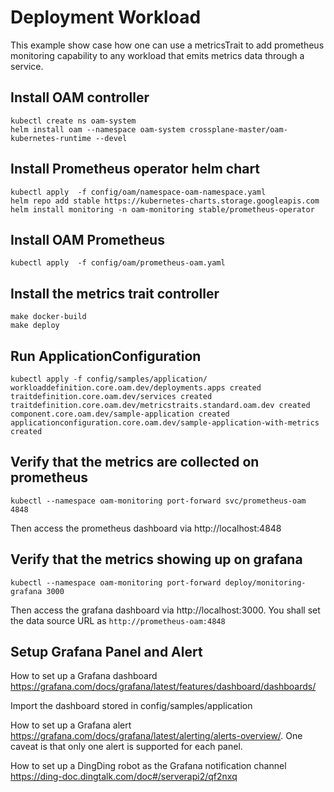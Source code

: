 # Deployment Workload

This example show case how one can use a metricsTrait to add prometheus monitoring capability to any workload that
 emits metrics data through a service.

## Install OAM controller
```shell script
kubectl create ns oam-system
helm install oam --namespace oam-system crossplane-master/oam-kubernetes-runtime --devel
```

## Install Prometheus operator helm chart
```shell script
kubectl apply  -f config/oam/namespace-oam-namespace.yaml
helm repo add stable https://kubernetes-charts.storage.googleapis.com
helm install monitoring -n oam-monitoring stable/prometheus-operator
```

## Install OAM Prometheus
```shell script
kubectl apply  -f config/oam/prometheus-oam.yaml
```

## Install the metrics trait controller
```shell script
make docker-build
make deploy
```

## Run ApplicationConfiguration

```shell script
kubectl apply -f config/samples/application/
workloaddefinition.core.oam.dev/deployments.apps created
traitdefinition.core.oam.dev/services created
traitdefinition.core.oam.dev/metricstraits.standard.oam.dev created
component.core.oam.dev/sample-application created
applicationconfiguration.core.oam.dev/sample-application-with-metrics created
```

## Verify that the metrics are collected on prometheus
```shell script
kubectl --namespace oam-monitoring port-forward svc/prometheus-oam  4848
```
Then access the prometheus dashboard via http://localhost:4848

## Verify that the metrics showing up on grafana
```shell script
kubectl --namespace oam-monitoring port-forward deploy/monitoring-grafana 3000
```
Then access the grafana dashboard via http://localhost:3000.  You shall set the data source URL as `http://prometheus-oam:4848`

## Setup Grafana Panel and Alert
How to set up a Grafana dashboard https://grafana.com/docs/grafana/latest/features/dashboard/dashboards/

Import the dashboard stored in config/samples/application

How to set up a Grafana alert https://grafana.com/docs/grafana/latest/alerting/alerts-overview/. One caveat is that
 only one alert is supported for each panel.

How to set up a DingDing robot as the Grafana notification channel https://ding-doc.dingtalk.com/doc#/serverapi2/qf2nxq